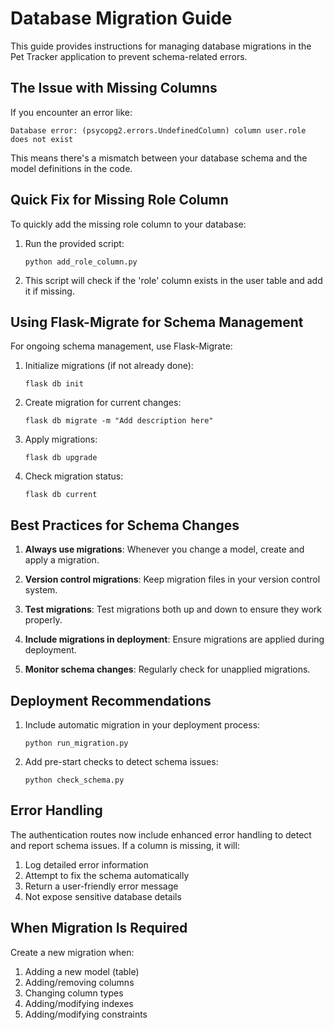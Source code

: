 # Database Migration Guide

This guide provides instructions for managing database migrations in the Pet Tracker application to prevent schema-related errors.

## The Issue with Missing Columns

If you encounter an error like:
```
Database error: (psycopg2.errors.UndefinedColumn) column user.role does not exist
```

This means there's a mismatch between your database schema and the model definitions in the code.

## Quick Fix for Missing Role Column

To quickly add the missing role column to your database:

1. Run the provided script:
   ```
   python add_role_column.py
   ```

2. This script will check if the 'role' column exists in the user table and add it if missing.

## Using Flask-Migrate for Schema Management

For ongoing schema management, use Flask-Migrate:

1. Initialize migrations (if not already done):
   ```
   flask db init
   ```

2. Create migration for current changes:
   ```
   flask db migrate -m "Add description here"
   ```

3. Apply migrations:
   ```
   flask db upgrade
   ```

4. Check migration status:
   ```
   flask db current
   ```

## Best Practices for Schema Changes

1. **Always use migrations**: Whenever you change a model, create and apply a migration.

2. **Version control migrations**: Keep migration files in your version control system.

3. **Test migrations**: Test migrations both up and down to ensure they work properly.

4. **Include migrations in deployment**: Ensure migrations are applied during deployment.

5. **Monitor schema changes**: Regularly check for unapplied migrations.

## Deployment Recommendations

1. Include automatic migration in your deployment process:
   ```
   python run_migration.py
   ```

2. Add pre-start checks to detect schema issues:
   ```
   python check_schema.py
   ```

## Error Handling

The authentication routes now include enhanced error handling to detect and report schema issues. If a column is missing, it will:

1. Log detailed error information
2. Attempt to fix the schema automatically
3. Return a user-friendly error message
4. Not expose sensitive database details

## When Migration Is Required

Create a new migration when:

1. Adding a new model (table)
2. Adding/removing columns
3. Changing column types
4. Adding/modifying indexes
5. Adding/modifying constraints